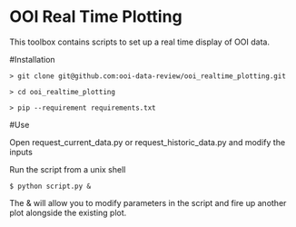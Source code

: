 # OOI Real Time Plotting
This toolbox contains scripts to set up a real time display of OOI data.


#Installation

    > git clone git@github.com:ooi-data-review/ooi_realtime_plotting.git

    > cd ooi_realtime_plotting

    > pip --requirement requirements.txt


#Use

Open request_current_data.py or request_historic_data.py and modify the inputs

Run the script from a unix shell

    $ python script.py &

The & will allow you to modify parameters in the script and fire up another plot alongside the existing plot.